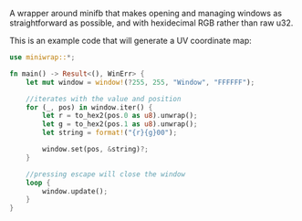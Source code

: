 
A wrapper around minifb that makes opening and managing windows as straightforward as possible, and with hexidecimal RGB rather than raw u32.

This is an example code that will generate a UV coordinate map:
```rust
use miniwrap::*;

fn main() -> Result<(), WinErr> {
    let mut window = window!(?255, 255, "Window", "FFFFFF");

    //iterates with the value and position
    for (_, pos) in window.iter() {
        let r = to_hex2(pos.0 as u8).unwrap();
        let g = to_hex2(pos.1 as u8).unwrap();
        let string = format!("{r}{g}00");

        window.set(pos, &string)?;
    }

    //pressing escape will close the window
    loop {
        window.update();
    }    
}

```
